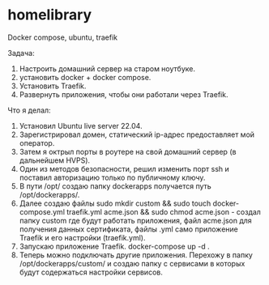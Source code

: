 # homelibrary
Docker compose, ubuntu, traefik

Задача:
1. Настроить домашний сервер на старом ноутбуке.
2. установить docker + docker compose.
3. Установить Traefik.
4. Развернуть приложения, чтобы они работали через Traefik.

Что я делал:
1. Установил Ubuntu live server 22.04.
2. Зарегистрировал домен, статический ip-адрес предоставляет мой оператор.
3. Затем я октрыл порты в роутере на свой домашний сервер (в дальнейшем HVPS).
4. Один из методов безопасности, решил изменить порт ssh и поставил авторизацию только по публичному ключу.
5. В пути /opt/ создаю папку dockerapps получается путь /opt/dockerapps/.
6. Далее создаю файлы sudo mkdir custom && sudo touch docker-compose.yml traefik.yml acme.json && sudo chmod acme.json - создал папку custom где будут работать приложения, файл acme.json для получения данных сертификата, файлы .yml само приложение Traefik и его настройки (traefik.yml).
7. Запускаю приложение Traefik. docker-compose up -d .
8. Теперь можно подключать другие приложения. Перехожу в папку /opt/dockerapps/custom/ и создаю папку с сервисами в которых будут содержаться настройки сервисов.

